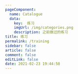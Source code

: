 ```yaml
---
pageComponent: 
  name: Catalogue
  data: 
    key:  练习
    imgUrl: /img/categories.png
    description: 之前做过的练习
title: 练习
permalink: /training
sidebar: false
article: false
comment: false
editLink: false
date: 2021-02-23 19:44:58
---
```


